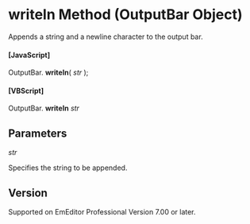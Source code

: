 # writeln Method (OutputBar Object)

Appends a string and a newline character to the output bar.

#### \[JavaScript\]

OutputBar. **writeln**( _str_ );

#### \[VBScript\]

OutputBar. **writeln** _str_

## Parameters

_str_

Specifies the string to be appended.

## Version

Supported on EmEditor Professional Version 7.00 or later.